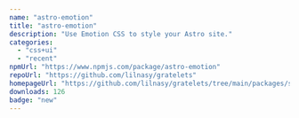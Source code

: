 ```yaml
---
name: "astro-emotion"
title: "astro-emotion"
description: "Use Emotion CSS to style your Astro site."
categories:
  - "css+ui"
  - "recent"
npmUrl: "https://www.npmjs.com/package/astro-emotion"
repoUrl: "https://github.com/lilnasy/gratelets"
homepageUrl: "https://github.com/lilnasy/gratelets/tree/main/packages/scope"
downloads: 126
badge: "new"
---
```


